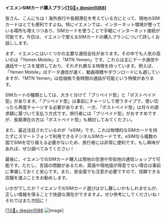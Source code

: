**イエメンSIMカード購入プラン[[TG💪+ @esim1088](https://t.me/s/esim1088)]**

皆さん、こんにちは！海外旅行や長期滞在を考えている方にとって、現地のSIMカードはとても便利ですよね。特にイエメンでは、インターネット環境が整っている場所も増えつつあり、SIMカードを使うことで手軽にインターネット接続が可能です。今日は、イエメンで使えるSIMカードの購入プランについて詳しくお話しします。

まず、イエメンにはいくつかの主要な通信会社があります。その中でも人気の高いのは「Yemen Mobile」と「MTN Yemen」です。これらは主にデータ通信や通話サービスを提供しており、それぞれ異なる特徴を持っています。例えば、「Yemen Mobile」はデータ通信が速く、動画視聴やダウンロードにも適していますが、「MTN Yemen」は低価格で長時間の通話が可能という特徴があります。

SIMカードの種類としては、大きく分けて「プリペイド型」と「ポストペイド型」があります。「プリペイド型」は事前にチャージして使うタイプで、使い切ったら再度チャージする必要があります。一方、「ポストペイド型」は月々の請求額に基づいて支払う方式です。旅行者には「プリペイド型」がおすすめですが、長期滞在の方は「ポストペイド型」も検討してみてください。

また、最近注目されているのが「eSIM」です。これは物理的なSIMカードを持たずにスマートフォンで利用できるデジタルSIMカードです。eSIMなら複数の国でSIMを切り替える必要がないため、旅行者には非常に便利です。もし興味があれば、ぜひ調べてみてください！

最後に、イエメンでのSIMカード購入は現地の空港や市街地の通信ショップで可能です。ただし、言語の問題があるため、英語や現地語が得意でない場合は事前に準備しておくと安心です。また、安全面でも注意が必要ですので、信頼できる店舗を選ぶことをお勧めします。

いかがでしたか？イエメンでのSIMカード選びは少し難しいかもしれませんが、正しい情報を得ることで快適な滞在ができますよ。ぜひ参考にしてくださいね！それではまた次回に！

[[TG💪+ @esim1088](https://t.me/s/esim1088) ![Image](https://i.postimg.cc/Y0z9fWf4/image.png)]